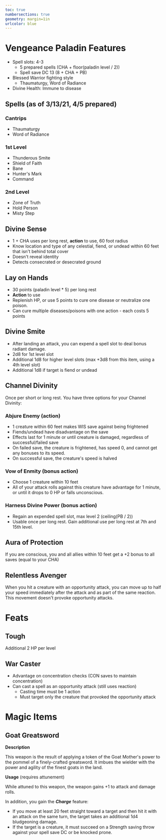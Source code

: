 ```yaml
---
toc: true
numbersections: true
geometry: margin=1in
urlcolor: blue
---
```


# Vengeance Paladin Features

- Spell slots: 4-3
  - 5 prepared spells (CHA + floor(paladin level / 2))
  - Spell save DC 13 (8 + CHA + PB)
- Blessed Warrior fighting style
  - Thaumaturgy, Word of Radiance
- Divine Health: Immune to disease

## Spells (as of 3/13/21, 4/5 prepared)

### Cantrips

- Thaumaturgy
- Word of Radiance

### 1st Level

- Thunderous Smite
- Shield of Faith
- Bane
- Hunter's Mark
- Command

### 2nd Level

- Zone of Truth
- Hold Person
- Misty Step

## Divine Sense

- 1 + CHA uses per long rest, **action** to use, 60 foot radius
- Know location and type of any celestial, fiend, or undead within 60 feet that
  isn't behind total cover
- Doesn't reveal identity
- Detects consecrated or desecrated ground

## Lay on Hands

- 30 points (paladin level \* 5) per long rest
- **Action** to use
- Replenish HP, or use 5 points to cure one disease or neutralize one poison.
- Can cure multiple diseases/poisons with one action - each costs 5 points

## Divine Smite

- After landing an attack, you can expend a spell slot to deal bonus radiant
  damage.
- 2d8 for 1st level slot
- Additional 1d8 for higher level slots (max +3d8 from this item, using a 4th
  level slot)
- Additional 1d8 if target is fiend or undead

## Channel Divinity

Once per short or long rest. You have three options for your Channel Divinity:

### Abjure Enemy (action)

- 1 creature within 60 feet makes WIS save against being frightened
- Fiends/undead have disadvantage on the save
- Effects last for 1 minute or until creature is damaged, regardless of
  successful/failed save
- On failed save, the creature is frightened, has speed 0, and cannot get any
  bonuses to its speed.
- On successful save, the creature's speed is halved

### Vow of Enmity (bonus action)

- Choose 1 creature within 10 feet
- All of your attack rolls against this creature have advantage for 1 minute, or
  until it drops to 0 HP or falls unconscious.

### Harness Divine Power (bonus action)

- Regain an expended spell slot, max level 2 (ceiling(PB / 2))
- Usable once per long rest. Gain additional use per long rest at 7th and 15th
  level.

## Aura of Protection

If you are conscious, you and all allies within 10 feet get a +2 bonus to all
saves (equal to your CHA)

## Relentless Avenger

When you hit a creature with an opportunity attack,
you can move up to half your speed immediately after the attack and as part of
the same reaction. This movement doesn't provoke opportunity attacks.

# Feats

## Tough

Additional 2 HP per level

## War Caster

- Advantage on concentration checks (CON saves to maintain concentration)
- Can cast a spell as an opportunity attack (still uses reaction)
  - Casting time must be 1 action
  - Must target only the creature that provoked the opportunity attack

# Magic Items

## Goat Greatsword

**Description**

This weapon is the result of applying a token of the Goat Mother's power to the
pommel of a finely-crafted greatsword. It imbues the wielder with the power and
agility of the finest goats in the land.

**Usage** (requires attunement)

While attuned to this weapon, the weapon gains +1 to attack and damage rolls.

In addition, you gain the **_Charge_** feature:

- If you move at least 20 feet straight toward a target and then hit it with an
  attack on the same turn, the target takes an additional 1d4 bludgeoning
  damage.
- If the target is a creature, it must succeed on a Strength saving throw
  against your spell save DC or be knocked prone.
